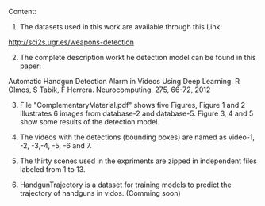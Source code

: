 Content:

1. The datasets used in this work are available through this Link:

  http://sci2s.ugr.es/weapons-detection

2. The complete description workt he detection model can be found in this paper:


  Automatic Handgun Detection Alarm in Videos Using Deep Learning. 
  R Olmos, S Tabik, F Herrera.
  Neurocomputing, 275, 66-72, 2012

3. File "ComplementaryMaterial.pdf" shows five Figures, Figure 1 and 2 illustrates 6 images from database-2 and database-5. Figure 3, 4 and 5 show some results of the detection model.

4. The videos with the detections (bounding boxes) are named as video-1, -2, -3,-4, -5, -6 and 7.  

5. The thirty scenes used in the expriments are zipped in independent files labeled from 1 to 13.

6. HandgunTrajectory  is a dataset for training models to predict the trajectory of handguns in vidos. (Comming soon)
